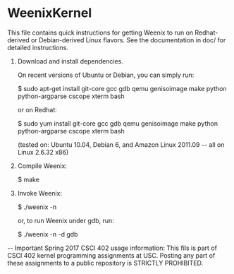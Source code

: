 # WeenixKernel
This file contains quick instructions for getting Weenix to run on
Redhat-derived or Debian-derived Linux flavors.  See the documentation in doc/
for detailed instructions.

1. Download and install dependencies.

   On recent versions of Ubuntu or Debian, you can simply run:

   $ sudo apt-get install git-core gcc gdb qemu genisoimage make python python-argparse cscope xterm bash

   or on Redhat:

   $ sudo yum install git-core gcc gdb qemu genisoimage make python python-argparse cscope xterm bash

   (tested on: Ubuntu 10.04, Debian 6, and Amazon Linux 2011.09 -- all on
    Linux 2.6.32 x86)

2. Compile Weenix:

   $ make

3. Invoke Weenix:

   $ ./weenix -n

   or, to run Weenix under gdb, run:

   $ ./weenix -n -d gdb

--
Important Spring 2017 CSCI 402 usage information:
   This fils is part of CSCI 402 kernel programming assignments at USC.
   Posting any part of these assignments to a public repository is STRICTLY PROHIBITED.
